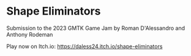 # Shape Eliminators
Submission to the 2023 GMTK Game Jam by Roman D'Alessandro and Anthony Rodeman

Play now on Itch.io: https://daless24.itch.io/shape-eliminators
